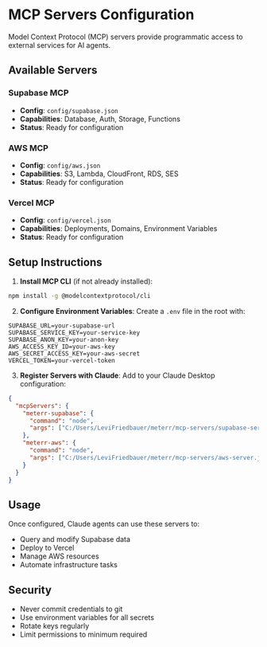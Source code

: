 # MCP Servers Configuration

Model Context Protocol (MCP) servers provide programmatic access to external services for AI agents.

## Available Servers

### Supabase MCP
- **Config**: `config/supabase.json`
- **Capabilities**: Database, Auth, Storage, Functions
- **Status**: Ready for configuration

### AWS MCP
- **Config**: `config/aws.json`
- **Capabilities**: S3, Lambda, CloudFront, RDS, SES
- **Status**: Ready for configuration

### Vercel MCP
- **Config**: `config/vercel.json`
- **Capabilities**: Deployments, Domains, Environment Variables
- **Status**: Ready for configuration

## Setup Instructions

1. **Install MCP CLI** (if not already installed):
```bash
npm install -g @modelcontextprotocol/cli
```

2. **Configure Environment Variables**:
Create a `.env` file in the root with:
```env
SUPABASE_URL=your-supabase-url
SUPABASE_SERVICE_KEY=your-service-key
SUPABASE_ANON_KEY=your-anon-key
AWS_ACCESS_KEY_ID=your-aws-key
AWS_SECRET_ACCESS_KEY=your-aws-secret
VERCEL_TOKEN=your-vercel-token
```

3. **Register Servers with Claude**:
Add to your Claude Desktop configuration:
```json
{
  "mcpServers": {
    "meterr-supabase": {
      "command": "node",
      "args": ["C:/Users/LeviFriedbauer/meterr/mcp-servers/supabase-server.js"]
    },
    "meterr-aws": {
      "command": "node",
      "args": ["C:/Users/LeviFriedbauer/meterr/mcp-servers/aws-server.js"]
    }
  }
}
```

## Usage

Once configured, Claude agents can use these servers to:
- Query and modify Supabase data
- Deploy to Vercel
- Manage AWS resources
- Automate infrastructure tasks

## Security

- Never commit credentials to git
- Use environment variables for all secrets
- Rotate keys regularly
- Limit permissions to minimum required